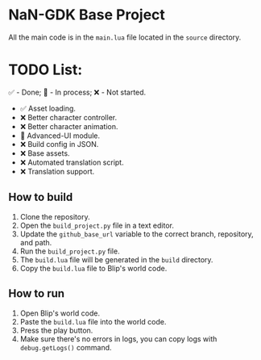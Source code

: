 # NaN-GDK Base Project

All the main code is in the `main.lua` file located in the `source` directory.

# TODO List:
:white_check_mark: - Done; :arrows_counterclockwise: - In process; :x: - Not started.
- :white_check_mark: Asset loading.
- :x: Better character controller.
- :x: Better character animation.
- :arrows_counterclockwise: Advanced-UI module.
- :x: Build config in JSON.
- :x: Base assets.
- :x: Automated translation script.
- :x: Translation support.

## How to build

1. Clone the repository.
2. Open the `build_project.py` file in a text editor.
3. Update the `github_base_url` variable to the correct branch, repository, and path.
4. Run the `build_project.py` file.
5. The `build.lua` file will be generated in the `build` directory.
6. Copy the `build.lua` file to Blip's world code.

## How to run

1. Open Blip's world code.
2. Paste the `build.lua` file into the world code.
3. Press the play button.
4. Make sure there's no errors in logs, you can copy logs with `debug.getLogs()` command.
